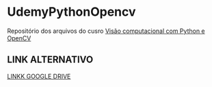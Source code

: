 # UdemyPythonOpencv

Repositório dos arquivos do cusro [Visão computacional com Python e OpenCV](https://www.udemy.com/course/visao-computacional-com-python-e-opencv/)

## LINK ALTERNATIVO

[LINKK GOOGLE DRIVE](https://drive.google.com/drive/folders/1tyCFLuhktPCR4_2WG9Lm-kpW-2QjdKCW?usp=sharing)
